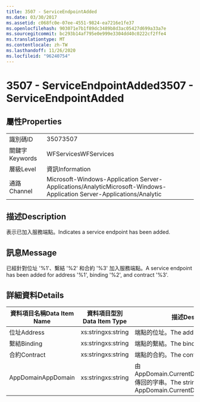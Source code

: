```yaml
---
title: 3507 - ServiceEndpointAdded
ms.date: 03/30/2017
ms.assetid: c068fc0e-07ee-4551-9824-ea7216e1fe37
ms.openlocfilehash: 903071e7b1f89dc3489b8d3ac05427d699a33a7e
ms.sourcegitcommit: bc293b14af795e0e999e3304dd40c0222cf2ffe4
ms.translationtype: MT
ms.contentlocale: zh-TW
ms.lasthandoff: 11/26/2020
ms.locfileid: "96240754"
---
```

# <a name="3507---serviceendpointadded"></a><span data-ttu-id="a3ae1-102">3507 - ServiceEndpointAdded</span><span class="sxs-lookup"><span data-stu-id="a3ae1-102">3507 - ServiceEndpointAdded</span></span>

## <a name="properties"></a><span data-ttu-id="a3ae1-103">屬性</span><span class="sxs-lookup"><span data-stu-id="a3ae1-103">Properties</span></span>  
  
|||  
|-|-|  
|<span data-ttu-id="a3ae1-104">識別碼</span><span class="sxs-lookup"><span data-stu-id="a3ae1-104">ID</span></span>|<span data-ttu-id="a3ae1-105">3507</span><span class="sxs-lookup"><span data-stu-id="a3ae1-105">3507</span></span>|  
|<span data-ttu-id="a3ae1-106">關鍵字</span><span class="sxs-lookup"><span data-stu-id="a3ae1-106">Keywords</span></span>|<span data-ttu-id="a3ae1-107">WFServices</span><span class="sxs-lookup"><span data-stu-id="a3ae1-107">WFServices</span></span>|  
|<span data-ttu-id="a3ae1-108">層級</span><span class="sxs-lookup"><span data-stu-id="a3ae1-108">Level</span></span>|<span data-ttu-id="a3ae1-109">資訊</span><span class="sxs-lookup"><span data-stu-id="a3ae1-109">Information</span></span>|  
|<span data-ttu-id="a3ae1-110">通路</span><span class="sxs-lookup"><span data-stu-id="a3ae1-110">Channel</span></span>|<span data-ttu-id="a3ae1-111">Microsoft-Windows-Application Server-Applications/Analytic</span><span class="sxs-lookup"><span data-stu-id="a3ae1-111">Microsoft-Windows-Application Server-Applications/Analytic</span></span>|  
  
## <a name="description"></a><span data-ttu-id="a3ae1-112">描述</span><span class="sxs-lookup"><span data-stu-id="a3ae1-112">Description</span></span>  

 <span data-ttu-id="a3ae1-113">表示已加入服務端點。</span><span class="sxs-lookup"><span data-stu-id="a3ae1-113">Indicates a service endpoint has been added.</span></span>  
  
## <a name="message"></a><span data-ttu-id="a3ae1-114">訊息</span><span class="sxs-lookup"><span data-stu-id="a3ae1-114">Message</span></span>  

 <span data-ttu-id="a3ae1-115">已經針對位址 '%1'、繫結 '%2' 和合約 '%3' 加入服務端點。</span><span class="sxs-lookup"><span data-stu-id="a3ae1-115">A service endpoint has been added for address '%1', binding '%2', and contract '%3'.</span></span>  
  
## <a name="details"></a><span data-ttu-id="a3ae1-116">詳細資料</span><span class="sxs-lookup"><span data-stu-id="a3ae1-116">Details</span></span>  
  
|<span data-ttu-id="a3ae1-117">資料項目名稱</span><span class="sxs-lookup"><span data-stu-id="a3ae1-117">Data Item Name</span></span>|<span data-ttu-id="a3ae1-118">資料項目型別</span><span class="sxs-lookup"><span data-stu-id="a3ae1-118">Data Item Type</span></span>|<span data-ttu-id="a3ae1-119">描述</span><span class="sxs-lookup"><span data-stu-id="a3ae1-119">Description</span></span>|  
|--------------------|--------------------|-----------------|  
|<span data-ttu-id="a3ae1-120">位址</span><span class="sxs-lookup"><span data-stu-id="a3ae1-120">Address</span></span>|<span data-ttu-id="a3ae1-121">xs:string</span><span class="sxs-lookup"><span data-stu-id="a3ae1-121">xs:string</span></span>|<span data-ttu-id="a3ae1-122">端點的位址。</span><span class="sxs-lookup"><span data-stu-id="a3ae1-122">The address of the endpoint.</span></span>|  
|<span data-ttu-id="a3ae1-123">繫結</span><span class="sxs-lookup"><span data-stu-id="a3ae1-123">Binding</span></span>|<span data-ttu-id="a3ae1-124">xs:string</span><span class="sxs-lookup"><span data-stu-id="a3ae1-124">xs:string</span></span>|<span data-ttu-id="a3ae1-125">端點的繫結。</span><span class="sxs-lookup"><span data-stu-id="a3ae1-125">The binding of the endpoint.</span></span>|  
|<span data-ttu-id="a3ae1-126">合約</span><span class="sxs-lookup"><span data-stu-id="a3ae1-126">Contract</span></span>|<span data-ttu-id="a3ae1-127">xs:string</span><span class="sxs-lookup"><span data-stu-id="a3ae1-127">xs:string</span></span>|<span data-ttu-id="a3ae1-128">端點的合約。</span><span class="sxs-lookup"><span data-stu-id="a3ae1-128">The contract of the endpoint.</span></span>|  
|<span data-ttu-id="a3ae1-129">AppDomain</span><span class="sxs-lookup"><span data-stu-id="a3ae1-129">AppDomain</span></span>|<span data-ttu-id="a3ae1-130">xs:string</span><span class="sxs-lookup"><span data-stu-id="a3ae1-130">xs:string</span></span>|<span data-ttu-id="a3ae1-131">由 AppDomain.CurrentDomain.FriendlyName 傳回的字串。</span><span class="sxs-lookup"><span data-stu-id="a3ae1-131">The string returned by AppDomain.CurrentDomain.FriendlyName.</span></span>|

